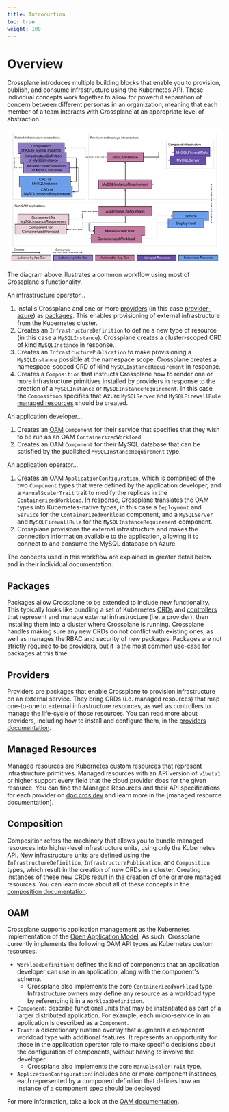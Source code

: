 ```yaml
---
title: Introduction
toc: true
weight: 100
---
```


# Overview

Crossplane introduces multiple building blocks that enable you to provision,
publish, and consume infrastructure using the Kubernetes API. These individual
concepts work together to allow for powerful separation of concern between
different personas in an organization, meaning that each member of a team
interacts with Crossplane at an appropriate level of abstraction.

![Crossplane Concepts]

The diagram above illustrates a common workflow using most of Crossplane's
functionality.

An infrastructure operator...
1. Installs Crossplane and one or more [providers] (in this case
   [provider-azure]) as [packages]. This enables provisioning of external
   infrastructure from the Kubernetes cluster.
2. Creates an `InfrastructureDefinition` to define a new type of resource (in
   this case a `MySQLInstance`). Crossplane creates a cluster-scoped CRD of kind
   `MySQLInstance` in response.
3. Creates an `InfrastructurePublication` to make provisioning a `MySQLInstance`
   possible at the namespace scope. Crossplane creates a namespace-scoped CRD of
   kind `MySQLInstanceRequirement` in response.
4. Creates a `Composition` that instructs Crossplane how to render one or more
   infrastructure primitives installed by providers in response to the creation
   of a `MySQLInstance` or `MySQLInstanceRequirement`. In this case the
   `Composition` specifies that Azure `MySQLServer` and `MySQLFirewallRule`
   [managed resources] should be created.

An application developer...
1. Creates an [OAM] `Component` for their service that specifies that they wish
   to be run as an OAM `ContainerizedWorkload`.
2. Creates an OAM `Component` for their MySQL database that can be satisfied by
   the published `MySQLInstanceRequirement` type.

An application operator...
1. Creates an OAM `ApplicationConfiguration`, which is comprised of the two
   `Component` types that were defined by the application developer, and a
   `ManualScalerTrait` trait to modify the replicas in the
   `ContainerizedWorkload`. In response, Crossplane translates the OAM types
   into Kubernetes-native types, in this case a `Deployment` and `Service` for
   the `ContainerizedWorkload` component, and a `MySQLServer` and
   `MySQLFirewallRule` for the `MySQLInstanceRequirement` component.
2. Crossplane provisions the external infrastructure and makes the connection
   information available to the application, allowing it to connect to and
   consume the MySQL database on Azure.

The concepts used in this workflow are explained in greater detail below and in
their individual documentation.

## Packages

Packages allow Crossplane to be extended to include new functionality. This
typically looks like bundling a set of Kubernetes [CRDs] and [controllers] that
represent and manage external infrastructure (i.e. a provider), then installing
them into a cluster where Crossplane is running. Crossplane handles making sure
any new CRDs do not conflict with existing ones, as well as manages the RBAC and
security of new packages. Packages are not strictly required to be providers,
but it is the most common use-case for packages at this time.

## Providers

Providers are packages that enable Crossplane to provision infrastructure on an
external service. They bring CRDs (i.e. managed resources) that map one-to-one
to external infrastructure resources, as well as controllers to manage the
life-cycle of those resources. You can read more about providers, including how
to install and configure them, in the [providers documentation].

## Managed Resources

Managed resources are Kubernetes custom resources that represent infrastructure
primitives. Managed resources with an API version of `v1beta1` or higher support
every field that the cloud provider does for the given resource. You can find
the Managed Resources and their API specifications for each provider on
[doc.crds.dev] and learn more in the [managed resource documentation]. 

## Composition

Composition refers the machinery that allows you to bundle managed resources
into higher-level infrastructure units, using only the Kubernetes API. New
infrastructure units are defined using the `InfrastructureDefinition`,
`InfrastructurePublication`, and `Composition` types, which result in the
creation of new CRDs in a cluster. Creating instances of these new CRDs result
in the creation of one or more managed resources. You can learn more about all
of these concepts in the [composition documentation].

## OAM

Crossplane supports application management as the Kubernetes implementation of
the [Open Application Model]. As such, Crossplane currently implements the
following OAM API types as Kubernetes custom resources.

* `WorkloadDefinition`: defines the kind of components that an application
  developer can use in an application, along with the component's schema.
  * Crossplane also implements the core `ContainerizedWorkload` type.
    Infrastructure owners may define any resource as a workload type by
    referencing it in a `WorkloadDefinition`.
* `Component`: describe functional units that may be instantiated as part of a
  larger distributed application. For example, each micro-service in an
  application is described as a `Component`.
* `Trait`: a discretionary runtime overlay that augments a component workload
  type with additional features. It represents an opportunity for those in the
  application operator role to make specific decisions about the configuration
  of components, without having to involve the developer.
  * Crossplane also implements the core `ManualScalerTrait` type.
* `ApplicationConfiguration`: includes one or more component instances, each
  represented by a component definition that defines how an instance of a
  component spec should be deployed.

For more information, take a look at the [OAM documentation].

<!-- Named Links -->

[Crossplane Concepts]: crossplane-concepts.png
[providers]: #providers
[provider-azure]: https://github.com/crossplane/provider-azure
[packages]: #packages
[managed resources]: #managed-resources
[OAM]: #oam
[CRDs]: https://kubernetes.io/docs/concepts/extend-kubernetes/api-extension/custom-resources/
[controllers]: https://kubernetes.io/docs/concepts/extend-kubernetes/api-extension/custom-resources/#custom-controllers
[providers documentation]: providers.md
[doc.crds.dev]: https://doc.crds.dev
[managed resources documentation]: managed-resources.md
[composition documentation]: composition.md
[Open Application Model]: https://oam.dev/
[OAM documentation]: oam.md
